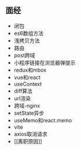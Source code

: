 ## 面经

- 闭包
- es6数组方法
- 浅拷贝方法
- 路由
- post跨域
- 小程序链接在浏览器弹提示
- redux和mbox
- vue和react
- useContext
- diff算法
- url渲染
- 跨域-nginx
- setState异步
- useMemo和react.memo
- vite
- axios取消请求
- [[离职原因]]